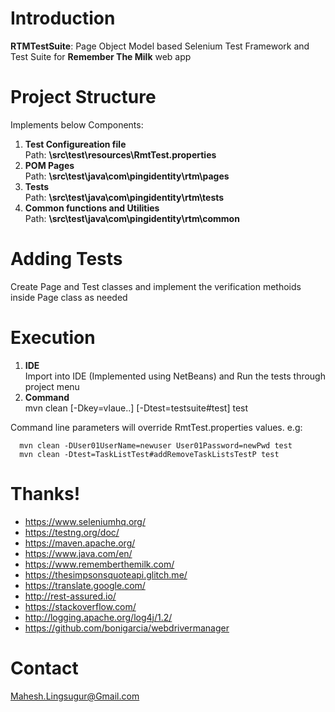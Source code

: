 # Introduction
**RTMTestSuite**: Page Object Model based Selenium Test Framework and Test Suite for **Remember The Milk** web app

# Project Structure  
Implements below Components:  
1. **Test Configureation file**   
Path: **\src\test\resources\RmtTest.properties**   
2. **POM Pages**  
Path: **\src\test\java\com\pingidentity\rtm\pages**  
3. **Tests**  
Path: **\src\test\java\com\pingidentity\rtm\tests**  
4. **Common functions and Utilities**  
Path: **\src\test\java\com\pingidentity\rtm\common**  

# Adding Tests  
Create Page and Test classes and implement the verification methoids inside Page class as needed  

# Execution  
1. **IDE**  
Import into IDE (Implemented using NetBeans) and Run the tests through project menu  
2. **Command**  
mvn clean [-Dkey=vlaue..] [-Dtest=testsuite#test] test  

Command line parameters will override RmtTest.properties values. e.g:  

`  
mvn clean -DUser01UserName=newuser User01Password=newPwd test  
`  
`  
mvn clean -Dtest=TaskListTest#addRemoveTaskListsTestP test  
`  

# Thanks!  
* https://www.seleniumhq.org/  
* https://testng.org/doc/  
* https://maven.apache.org/  
* https://www.java.com/en/  
* https://www.rememberthemilk.com/  
* https://thesimpsonsquoteapi.glitch.me/  
* https://translate.google.com/  
* http://rest-assured.io/  
* https://stackoverflow.com/  
* http://logging.apache.org/log4j/1.2/  
* https://github.com/bonigarcia/webdrivermanager  

# Contact   
Mahesh.Lingsugur@Gmail.com  
